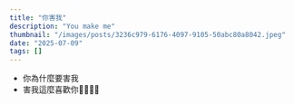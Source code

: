 ```yaml
---
title: "你害我"
description: "You make me"
thumbnail: "/images/posts/3236c979-6176-4097-9105-50abc80a8042.jpeg"
date: "2025-07-09"
tags: []
---
```

- 你為什麼要害我
- 害我這麼喜歡你🤬🤬😭😭
